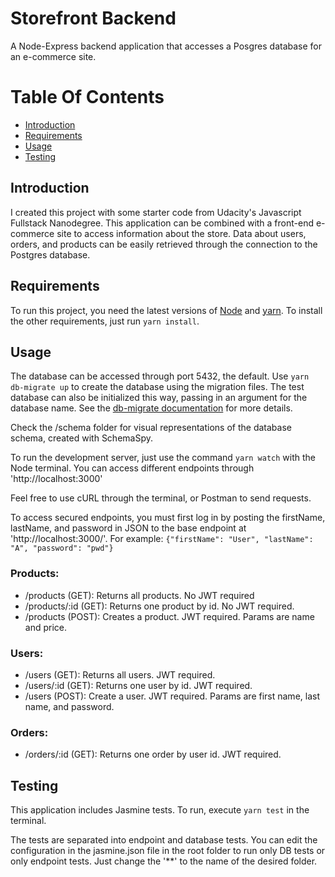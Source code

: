 # Storefront Backend 

A Node-Express backend application that accesses a Posgres database 
for an e-commerce site. 

# Table Of Contents 
* [Introduction](#introduction)
* [Requirements](#requirements)
* [Usage](#usage)
* [Testing](#testing)

## Introduction

I created this project with some starter code from Udacity's Javascript
Fullstack Nanodegree. This application can be combined with a front-end
e-commerce site to access information about the store. Data about users,
orders, and products can be easily retrieved through the connection
to the Postgres database.

## Requirements

To run this project, you need the latest versions of [Node](https://nodejs.org/en/) and [yarn](https://classic.yarnpkg.com/en/node).
To install the other requirements, just run `yarn install`.

## Usage

The database can be accessed through port 5432, the default. 
Use `yarn db-migrate up` to create the database using the migration files.
The test database can also be initialized this way, passing in an 
argument for the database name. See the [db-migrate documentation](https://db-migrate.readthedocs.io/en/latest/Getting%20Started/usage/)
for more details.

Check the /schema folder for visual representations of the database
schema, created with SchemaSpy. 

To run the development server, just use the command `yarn watch` with
the Node terminal. You can access different endpoints through
'http://localhost:3000'

Feel free to use cURL through the terminal, or Postman to send requests.

To access secured endpoints, you must first log in by posting the
firstName, lastName, and password in JSON to the base endpoint 
at 'http://localhost:3000/'. For example: `{"firstName": "User", "lastName": "A", "password": "pwd"}`

### Products:
* /products (GET): Returns all products. No JWT required
* /products/:id (GET): Returns one product by id. No JWT required.
* /products (POST): Creates a product. JWT required. Params are name and price.

### Users:
* /users (GET): Returns all users. JWT required.
* /users/:id (GET): Returns one user by id. JWT required.
* /users (POST): Create a user. JWT required. Params are first name, last name, and password.

### Orders:
* /orders/:id (GET): Returns one order by user id. JWT required.

## Testing

This application includes Jasmine tests. To run, execute `yarn test` in 
the terminal. 

The tests are separated into endpoint and database tests. You can 
edit the configuration in the jasmine.json file in the root 
folder to run only DB tests or only endpoint tests. Just change the 
'**' to the name of the desired folder. 